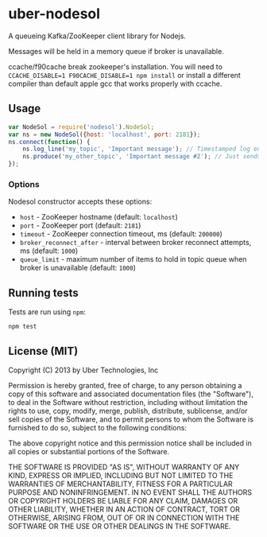 # uber-nodesol

A queueing Kafka/ZooKeeper client library for Nodejs.

Messages will be held in a memory queue if broker is unavailable.

ccache/f90cache break zookeeper's installation.  You will need to `CCACHE_DISABLE=1 F90CACHE_DISABLE=1 npm install` or install a different compiler than default apple gcc that works properly with ccache.

## Usage

```js
var NodeSol = require('nodesol').NodeSol;
var ns = new NodeSol({host: 'localhost', port: 2181});
ns.connect(function() {
    ns.log_line('my_topic', 'Important message'); // Timestamped log entry with host
    ns.produce('my_other_topic', 'Important message #2'); // Just sends the raw message directly to kafka
});
```

### Options

Nodesol constructor accepts these options:
  - `host` - ZooKeeper hostname (default: `localhost`)
  - `port` - ZooKeeper port (default: `2181`)
  - `timeout` - ZooKeeper connection timeout, ms (default: `200000`)
  - `broker_reconnect_after` - interval between broker reconnect attempts, ms (default: `1000`)
  - `queue_limit` - maximum number of items to hold in topic queue when broker is unavailable (default: `1000`)

## Running tests

Tests are run using `npm`:

    npm test


## License (MIT)

Copyright (C) 2013 by Uber Technologies, Inc

Permission is hereby granted, free of charge, to any person obtaining a copy
of this software and associated documentation files (the "Software"), to deal
in the Software without restriction, including without limitation the rights
to use, copy, modify, merge, publish, distribute, sublicense, and/or sell
copies of the Software, and to permit persons to whom the Software is
furnished to do so, subject to the following conditions:

The above copyright notice and this permission notice shall be included in
all copies or substantial portions of the Software.

THE SOFTWARE IS PROVIDED "AS IS", WITHOUT WARRANTY OF ANY KIND, EXPRESS OR
IMPLIED, INCLUDING BUT NOT LIMITED TO THE WARRANTIES OF MERCHANTABILITY,
FITNESS FOR A PARTICULAR PURPOSE AND NONINFRINGEMENT. IN NO EVENT SHALL THE
AUTHORS OR COPYRIGHT HOLDERS BE LIABLE FOR ANY CLAIM, DAMAGES OR OTHER
LIABILITY, WHETHER IN AN ACTION OF CONTRACT, TORT OR OTHERWISE, ARISING FROM,
OUT OF OR IN CONNECTION WITH THE SOFTWARE OR THE USE OR OTHER DEALINGS IN
THE SOFTWARE.
